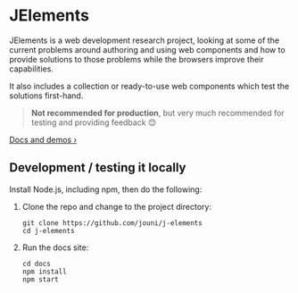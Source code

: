 # JElements

JElements is a web development research project, looking at some of the current problems around authoring and using web components and how to provide solutions to those problems while the browsers improve their capabilities.

It also includes a collection or ready-to-use web components which test the solutions first-hand.

> **Not recommended for production**, but very much recommended for testing and providing feedback 😊

[Docs and demos ›](https://jelements.netlify.com)

## Development / testing it locally

Install Node.js, including npm, then do the following:

1. Clone the repo and change to the project directory:

    ```
    git clone https://github.com/jouni/j-elements
    cd j-elements
    ```

1. Run the docs site:

    ```
    cd docs
    npm install
    npm start
    ```
